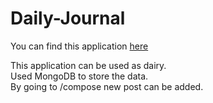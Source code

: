 # Daily-Journal
You can find this application [here](https://mysterious-spire-91757.herokuapp.com/)

This application can be used as dairy.<br />
Used MongoDB to store the data.<br />
By going to /compose new post can be added.
